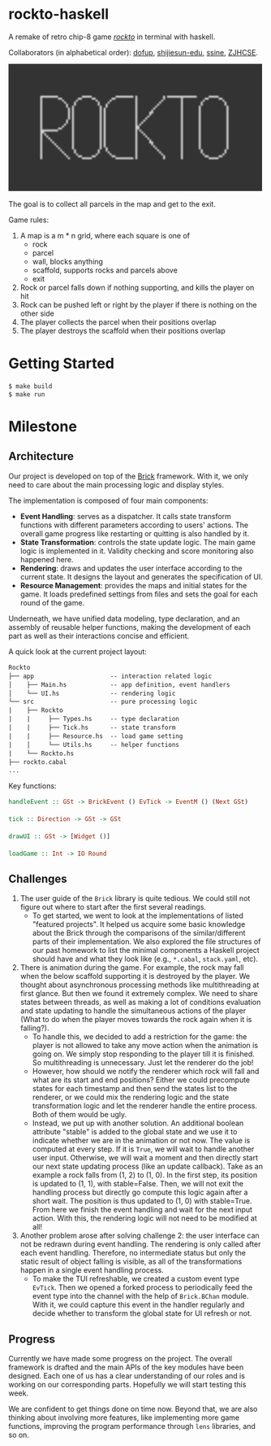 
# rockto-haskell

A remake of retro chip-8 game *[rockto](https://johnearnest.github.io/chip8Archive/play.html?p=rockto)* in terminal with haskell.

Collaborators (in alphabetical order): [dofup](https://github.com/dofup), [shijiesun-edu](https://github.com/shijiesun-edu), [ssine](https://github.com/ssine), [ZJHCSE](https://github.com/ZJHCSE).

<img alt="rockto" src="assets/rockto.gif" width="500"/>


The goal is to collect all parcels in the map and get to the exit.

Game rules:

1. A map is a m * n grid, where each square is one of
   - rock
   - parcel
   - wall, blocks anything
   - scaffold, supports rocks and parcels above
   - exit
2. Rock or parcel falls down if nothing supporting, and kills the player on hit
3. Rock can be pushed left or right by the player if there is nothing on the other side
4. The player collects the parcel when their positions overlap
5. The player destroys the scaffold when their positions overlap


# Getting Started

```
$ make build
$ make run
```

# Milestone

## Architecture

Our project is developed on top of the [Brick](https://github.com/jtdaugherty/brick) framework. With it, we only need to care about the main processing logic and display styles.

The implementation is composed of four main components:
- **Event Handling**: serves as a dispatcher. It calls state transform functions with different parameters according to users' actions. The overall game progress like restarting or quitting is also handled by it.
- **State Transformation**: controls the state update logic. The main game logic is implemented in it. Validity checking and score monitoring also happened here.
- **Rendering**: draws and updates the user interface according to the current state. It designs the layout and generates the specification of UI.
- **Resource Management**: provides the maps and initial states for the game. It loads predefined settings from files and sets the goal for each round of the game.

Underneath, we have unified data modeling, type declaration, and an assembly of reusable helper functions, making the development of each part as well as their interactions concise and efficient.


A quick look at the current project layout:
```txt
Rockto
├── app                     -- interaction related logic
│    ├── Main.hs            -- app definition, event handlers
│    └── UI.hs              -- rendering logic
└── src                     -- pure processing logic
|    ├── Rockto
|    |     ├── Types.hs     -- type declaration
|    |     ├── Tick.hs      -- state transform
|    |     ├── Resource.hs  -- load game setting
|    │     └── Utils.hs     -- helper functions
|    └── Rockto.hs
├── rockto.cabal
...
```

Key functions:
```hs
handleEvent :: GSt -> BrickEvent () EvTick -> EventM () (Next GSt)

tick :: Direction -> GSt -> GSt

drawUI :: GSt -> [Widget ()]

loadGame :: Int -> IO Round
```

## Challenges

1. The user guide of the `Brick` library is quite tedious. We could still not figure out where to start after the first several readings.
	- To get started, we went to look at the implementations of listed "featured projects". It helped us acquire some basic knowledge about the Brick through the comparisons of the similar/different parts of their implementation. We also explored the file structures of our past homework to list the minimal components a Haskell project should have and what they look like (e.g., `*.cabal`, `stack.yaml`, etc).
2. There is animation during the game. For example, the rock may fall when the below scaffold supporting it is destroyed by the player. We thought about asynchronous processing methods like multithreading at first glance. But then we found it extremely complex. We need to share states between threads, as well as making a lot of conditions evaluation and state updating to handle the simultaneous actions of the player (What to do when the player moves towards the rock again when it is falling?).
	- To handle this, we decided to add a restriction for the game: the player is not allowed to take any move action when the animation is going on. We simply stop responding to the player till it is finished. So multithreading is unnecessary. Just let the renderer do the job!
	- However, how should we notify the renderer which rock will fall and what are its start and end positions? Either we could precompute states for each timestamp and then send the states list to the renderer, or we could mix the rendering logic and the state transformation logic and let the renderer handle the entire process. Both of them would be ugly.
	- Instead, we put up with another solution. An additional boolean attribute "stable" is added to the global state and we use it to indicate whether we are in the animation or not now. The value is computed at every step. If it is `True`, we will wait to handle another user input. Otherwise, we will wait a moment and then directly start our next state updating process (like an update callback). Take as an example a rock falls from (1, 2) to (1, 0). In the first step, its position is updated to (1, 1), with stable=False. Then, we will not exit the handling process but directly go compute this logic again after a short wait. The position is thus updated to (1, 0) with stable=True. From here we finish the event handling and wait for the next input action. With this, the rendering logic will not need to be modified at all!
3. Another problem arose after solving challenge 2: the user interface can not be redrawn during event handling. The rendering is only called after each event handling. Therefore, no intermediate status but only the static result of object falling is visible, as all of the transformations happen in a single event handling process.
	- To make the TUI refreshable, we created a custom event type `EvTick`. Then we opened a forked process to periodically feed the event type into the channel with the help of `Brick.BChan` module. With it, we could capture this event in the handler regularly and decide whether to transform the global state for UI refresh or not.

## Progress

Currently we have made some progress on the project. The overall framework is drafted and the main APIs of the key modules have been designed. Each one of us has a clear understanding of our roles and is working on our corresponding parts. Hopefully we will start testing this week.

We are confident to get things done on time now. Beyond that, we are also thinking about involving more features, like implementing more game functions, improving the program performance through `lens` libraries, and so on.

